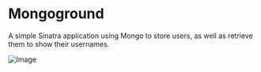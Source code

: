 # Mongoground #
A simple Sinatra application using Mongo to store users, as well as retrieve them to show their usernames.

![Image](http://i.imgur.com/bTAlb.png "Quick screenshot to show app.")
